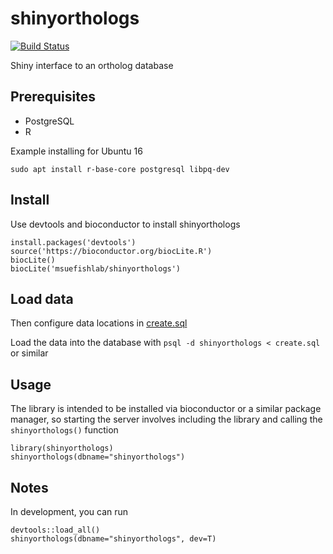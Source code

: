 # shinyorthologs

[![Build Status](https://travis-ci.org/msuefishlab/shinyorthologs.svg?branch=master)](https://travis-ci.org/msuefishlab/shinyorthologs)<Paste>

Shiny interface to an ortholog database

## Prerequisites

- PostgreSQL
- R

Example installing for Ubuntu 16

    sudo apt install r-base-core postgresql libpq-dev


## Install

Use devtools and bioconductor to install shinyorthologs

    install.packages('devtools')
    source('https://bioconductor.org/biocLite.R')
    biocLite()
    biocLite('msuefishlab/shinyorthologs')


## Load data

Then configure data locations in [create.sql](https://github.com/msuefishlab/shinyorthologs/tree/master/create.sql)

Load the data into the database with `psql -d shinyorthologs < create.sql` or similar


## Usage

The library is intended to be installed via bioconductor or a similar package manager, so starting the server involves including the library and calling the `shinyorthologs()` function

    library(shinyorthologs)
    shinyorthologs(dbname="shinyorthologs")

## Notes

In development, you can run

    devtools::load_all()
    shinyorthologs(dbname="shinyorthologs", dev=T)
